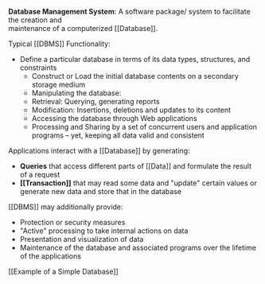 **Database Management System**: A software package/ system to facilitate the creation and  
maintenance of a computerized [[Database]].

Typical [[DBMS]] Functionality:
- Define a particular database in terms of its data types, structures, and constraints  
	- Construct or Load the initial database contents on a secondary storage medium
	- Manipulating the database:
	- Retrieval: Querying, generating reports
	- Modification: Insertions, deletions and updates to its content
	- Accessing the database through Web applications
	- Processing and Sharing by a set of concurrent users and application programs – yet, keeping all data valid and consistent

Applications interact with a [[Database]] by generating:
- **Queries** that access different parts of [[Data]] and formulate the result of a request
- **[[Transaction]]** that may read some data and "update" certain values or generate new data and store that in the database

[[DBMS]] may additionally provide:
- Protection or security measures
- "Active" processing to take internal actions on data
- Presentation and visualization of data
- Maintenance of the database and associated programs over the lifetime of the applications

[[Example of a Simple Database]]